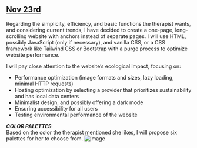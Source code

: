 ## <ins>Nov 23rd</ins>

Regarding the simplicity, efficiency, and basic functions the therapist wants, and considering current trends, I have decided to create a one-page, long-scrolling website with anchors instead of separate pages.
I will use HTML, possibly JavaScript (only if necessary), and vanilla CSS, or a CSS framework like Tailwind CSS or Bootstrap with a purge process to optimize website performance.

I will pay close attention to the website’s ecological impact, focusing on:
- Performance optimization (image formats and sizes, lazy loading, minimal HTTP requests)
- Hosting optimization by selecting a provider that prioritizes sustainability and has local data centers
- Minimalist design, and possibly offering a dark mode
- Ensuring accessibility for all users
- Testing environmental performance of the website


***COLOR PALETTES*** <br>
Based on the color the therapist mentioned she likes, I will propose six palettes for her to choose from.
![image](https://github.com/user-attachments/assets/1bba480c-f582-4e22-9e45-e41c247f6ab8)





